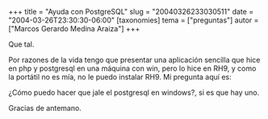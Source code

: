 +++
title = "Ayuda con PostgreSQL"
slug = "20040326233030511"
date = "2004-03-26T23:30:30-06:00"
[taxonomies]
tema = ["preguntas"]
autor = ["Marcos Gerardo Medina Araiza"]
+++

Que tal.

Por razones de la vida tengo que presentar una aplicación sencilla que
hice en php y postgresql en una máquina con win, pero lo hice en RH9, y
como la portátil no es mía, no le puedo instalar RH9. Mi pregunta aquí
es:

¿Cómo puedo hacer que jale el postgresql en windows?, si es que hay uno.

Gracias de antemano.

